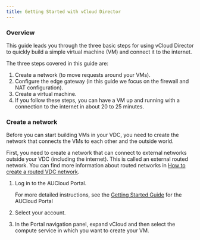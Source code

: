 ```yaml
---
title: Getting Started with vCloud Director
---
```


### Overview

This guide leads you through the three basic steps for using vCloud Director to quickly build a simple virtual machine (VM) and connect it to the internet.

The three steps covered in this guide are:

1. Create a network (to move requests around your VMs).
1. Configure the edge gateway (in this guide we focus on the firewall and NAT configuration).
1. Create a virtual machine.
1. If you follow these steps, you can have a VM up and running with a connection to the internet in about 20 to 25 minutes.

### Create a network

Before you can start building VMs in your VDC, you need to create the network that connects the VMs to each other and the outside world.

First, you need to create a network that can connect to external networks outside your VDC (including the internet). This is called an external routed network. You can find more information about routed networks in [How to create a routed VDC network](../networks/how_to_create_a_routed_vdc_network.md).

1. Log in to the AUCloud Portal.

    For more detailed instructions, see the [Getting Started Guide](../../../Platform%20Overview/portal/getting_started.md) for the AUCloud Portal

1. Select your account.

1. In the Portal navigation panel, expand vCloud and then select the compute service in which you want to create your VM.
